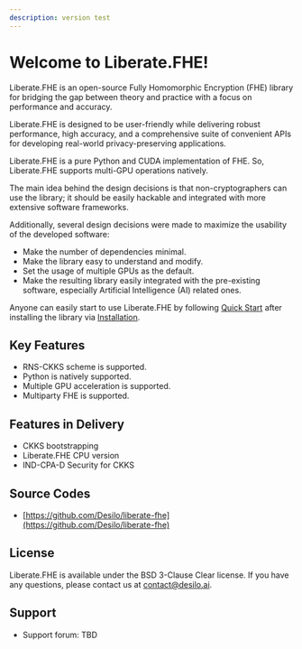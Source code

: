 ```yaml
---
description: version test
---
```


# Welcome to Liberate.FHE!

Liberate.FHE is an open-source Fully Homomorphic Encryption (FHE) library for bridging the gap between theory and practice with a focus on performance and accuracy.

Liberate.FHE is designed to be user-friendly while delivering robust performance, high accuracy, and a comprehensive suite of convenient APIs for developing real-world privacy-preserving applications.

Liberate.FHE is a pure Python and CUDA implementation of FHE. So, Liberate.FHE supports multi-GPU operations natively.

The main idea behind the design decisions is that non-cryptographers can use the library; it should be easily hackable and integrated with more extensive software frameworks.&#x20;

Additionally, several design decisions were made to maximize the usability of the developed software:

* Make the number of dependencies minimal.
* Make the library easy to understand and modify.
* Set the usage of multiple GPUs as the default.
* Make the resulting library easily integrated with the pre-existing software, especially Artificial Intelligence (AI) related ones.

Anyone can easily start to use Liberate.FHE by following [Quick Start](getting-started/quick-start.md) after installing the library via [Installation](getting-started/installation.md).

## Key Features

* RNS-CKKS scheme is supported.
* Python is natively supported.
* Multiple GPU acceleration is supported.
* Multiparty FHE is supported.

## Features in Delivery

* CKKS bootstrapping
* Liberate.FHE CPU version
* IND-CPA-D Security for CKKS

## Source Codes

* [https://github.com/Desilo/liberate-fhe](https://github.com/Desilo/liberate-fhe)

## License

Liberate.FHE is available under the BSD 3-Clause Clear license. If you have any questions, please contact us at contact@desilo.ai.

## Support

* Support forum: TBD

